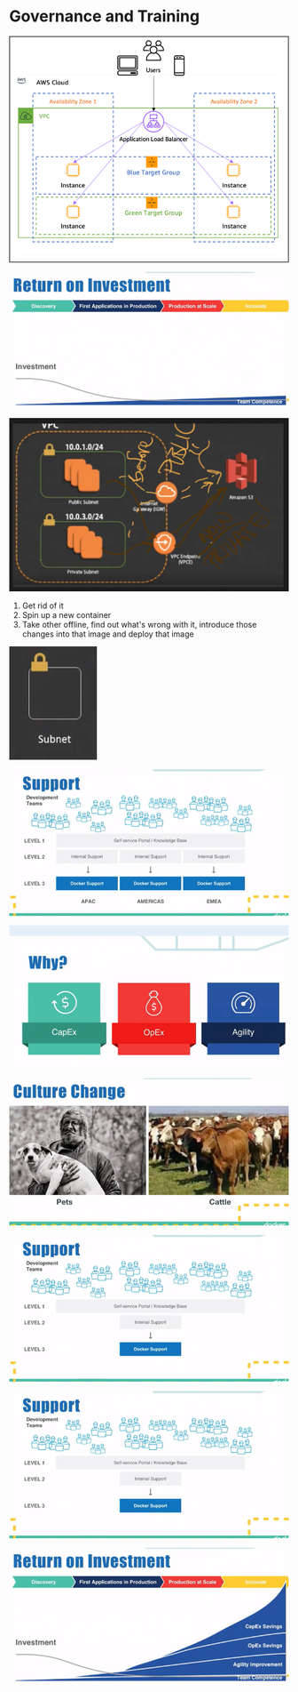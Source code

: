 # Governance and Training



![](../../../.gitbook/assets/image%20%282%29.png)

![](../../../.gitbook/assets/image%20%2826%29.png)

![Do NOT patch/troubleshoot containers](../../../.gitbook/assets/image%20%2851%29.png)

1. Get rid of it
2. Spin up a new container
3. Take other offline, find out what's wrong with it, introduce those changes into that image and deploy that image

![when add containerization will add a new step](../../../.gitbook/assets/image%20%2850%29.png)

![](../../../.gitbook/assets/image%20%2821%29.png)

![](../../../.gitbook/assets/image%20%2841%29.png)

![](../../../.gitbook/assets/image%20%2820%29.png)

![](../../../.gitbook/assets/image%20%2816%29.png)

![](../../../.gitbook/assets/image%20%2849%29.png)

![](../../../.gitbook/assets/image%20%2810%29.png)

